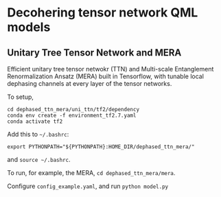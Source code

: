 # Decohering tensor network QML models
## Unitary Tree Tensor Network and MERA

Efficient unitary tree tensor netwokr (TTN) and Multi-scale Entanglement Renormalization Ansatz (MERA) built in Tensorflow, with tunable local dephasing channels at every layer of the tensor networks.

To setup, 
```
cd dephased_ttn_mera/uni_ttn/tf2/dependency
conda env create -f environment_tf2.7.yaml
conda activate tf2
```

Add this to ```~/.bashrc```:

```export PYTHONPATH="${PYTHONPATH}:HOME_DIR/dephased_ttn_mera/"```

and ```source ~/.bashrc```.

To run, for example, the MERA,
```cd dephased_ttn_mera/mera```.


Configure ```config_example.yaml```, and run
```python model.py```
